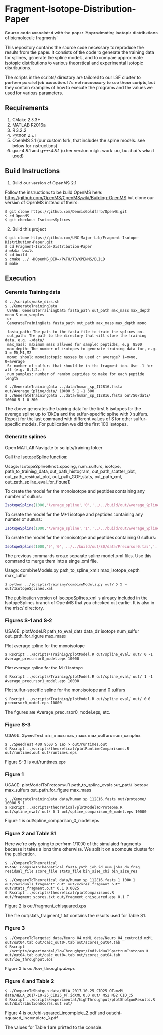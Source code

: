 # Fragment-Isotope-Distribution-Paper
Source code associated with the paper 'Approximating isotopic distributions of biomolecule fragments'

This repository contains the source code necessary to reproduce the results from the paper.
It consists of the code to generate the training data for splines, generate the spline models,
and to compare approximate isotopic distributions to various theoretical and experimental isotopic distributions.

The scripts in the scripts/ directory are tailored to our LSF cluster to perform parallel job execution.
It's not neccessary to use these scripts, but they contain examples of how to execute the programs
and the values we used for various parameters.

## Requirements
1. CMake 2.8.3+
2. MATLAB R2016a
3. R 3.2.2
4. Python 2.7.1
5. OpenMS 2.1 (our custom fork, that includes the spline models. see below for instructions)
6. gcc-4.8.1 and g++-4.8.1 (other version might work too, but that's what I used)

## Build Instructions
1. Build our version of OpenMS 2.1

Follow the instructions to be build OpenMS here: https://github.com/OpenMS/OpenMS/wiki/Building-OpenMS
but clone our version of OpenMS instead of theirs:

```ShellSession
$ git clone https://github.com/DennisGoldfarb/OpenMS.git
$ cd OpenMS
$ git checkout IsotopesSplines
```

2. Build this project

```ShellSession
$ git clone https://github.com/UNC-Major-Lab/Fragment-Isotope-Distribution-Paper.git
$ cd Fragment-Isotope-Distribution-Paper
$ mkdir build
$ cd build
$ cmake ../ -DOpenMS_DIR=/PATH/TO/OPENMS/BUILD
$ make
```

## Execution

### Generate Training data
```ShellSession
$ ../scripts/make_dirs.sh
$ ./GenerateTrainingData 
 USAGE: GenerateTrainingData fasta_path out_path max_mass max_depth mono S num_samples 
 or 
 GenerateTrainingData fasta_path out_path max_mass max_depth mono
 
 fasta_path: The path to the fasta file to train the splines on.
 out_path: The path to the directory that will store the training data, e.g. ~/data/
 max_mass: maximum mass allowed for sampled peptides, e.g. 8500
 max_depth: The number of isotopes to generate training data for, e.g. 3 = M0,M1,M2
 mono: should monoisotopic masses be used or average? 1=mono, 0=average
 S: number of sulfurs that should be in the fragment ion. Use -1 for all (e.g. 0,1,2..)
 num_samples: number of random peptides to make for each peptide length
 
$ ./GenerateTrainingData ../data/human_sp_112816.fasta out/Average_Spline/data/ 10000 5 1 -1 300
$ ./GenerateTrainingData ../data/human_sp_112816.fasta out/S0/data/ 10000 5 1 0 300
```

The above generates the training data for the first 5 isotopes for the average spline up to 10kDa and the sulfur-specific spline with 0 sulfurs. Repeat for the last command with different values of S for other sulfur-specific models. For publication we did the first 100 isotopes.

### Generate splines
Open MATLAB
Navigate to scripts/training folder

Call the IsotopeSpline function:

Usage: IsotopeSpline(knot_spacing, num_sulfurs, isotope, path_to_training_data, out_path_histogram, out_path_scatter_plot, out_path_residual_plot, out_path_GOF_stats, out_path_xml, out_path_spline_eval_for_figure1)  

To create the model for the monoisotope and peptides containing any number of sulfurs:
```Matlab
IsotopeSpline(1000,'Average_spline','0','../../build/out/Average_Spline/data/Precursor0.tab','../../build/out/Average_Spline/spline/hist/Precursor0.pdf','../../build/out/Average_Spline/spline/scatter/Precursor0.pdf','../../build/out/Average_Spline/spline/res/Precursor0.pdf','../../build/out/Average_Spline/spline/gof/Precursor0.txt','../../build/out/Average_Spline/spline/model/Precursor0.xml','../../build/out/Average_Spline/spline/eval/Precursor0.tab')
```
To create the model for the M+1 isotope and peptides containing any number of sulfurs:
```Matlab
IsotopeSpline(1000,'Average_spline','1','../../build/out/Average_Spline/data/Precursor1.tab','../../build/out/Average_Spline/spline/hist/Precursor1.pdf','../../build/out/Average_Spline/spline/scatter/Precursor1.pdf','../../build/out/Average_Spline/spline/res/Precursor1.pdf','../../build/out/Average_Spline/spline/gof/Precursor1.txt','../../build/out/Average_Spline/spline/model/Precursor1.xml','../../build/out/Average_Spline/spline/eval/Precursor1.tab')
```
To create the model for the monoisotope and peptides containing 0 sulfurs:
```Matlab
IsotopeSpline(1000,'0','0','../../build/out/S0/data/Precursor0.tab','../../build/out/S0/spline/hist/Precursor0.pdf','../../build/out/S0/spline/scatter/Precursor0.pdf','../../build/out/S0/spline/res/Precursor0.pdf','../../build/out/S0/spline/gof/Precursor0.txt','../../build/out/S0/spline/model/Precursor0.xml','../../build/out/S0/spline/eval/Precursor0.tab')
```
The previous commands create separate spline model .xml files. Use this command to merge them into a singe .xml file.

Usage: combineModels.py path_to_spline_xmls max_isotope_depth max_sulfur
```ShellSession
$ python ../scripts/training/combineModels.py out/ 5 5 > out/IsotopeSplines.xml
```
The publication version of IsotopeSplines.xml is already included in the IsotopeSplines branch of OpenMS that you checked out earlier. It is also in the misc/ directory.

### Figures S-1 and S-2

USAGE: plotModel.R path_to_eval_data data_dir isotope num_sulfur out_path_for_figure max_mass

Plot average spline for the monoisotope
```ShellSession
$ Rscript ../scripts/Training/plotModel.R out/spline_eval/ out/ 0 -1 Average_precursor0_model.eps 10000
```
Plot average spline for the M+1 isotope
```ShellSession
$ Rscript ../scripts/Training/plotModel.R out/spline_eval/ out/ 1 -1 Average_precursor1_model.eps 10000
```
Plot sulfur-specific spline for the monoisotope and 0 sulfurs
```ShellSession
$ Rscript ../scripts/Training/plotModel.R out/spline_eval/ out/ 0 0 precursor0_model.eps 10000
```

The figures are Average_precursor0_model.eps, etc.

### Figure S-3

USAGE: SpeedTest min_mass max_mass max_sulfurs num_samples
```ShellSession
$ ./SpeedTest 400 9500 5 1e5 > out/runtimes.out
$ Rscript ../scripts/theoretical/plotRuntimeComparisons.R out/runtimes.out out/runtimes.eps
```

Figure S-3 is out/runtimes.eps

### Figure 1

USAGE: plotModelToProteome.R path_to_spline_evals out_path/ isotope max_sulfurs out_path_for_figure max_mass
```ShellSession
$ ./GenerateTrainingData data/human_sp_112816.fasta out/proteome/ 10000 5 1
$ Rscript ../scripts/theoretical/plotModelToProteome.R out/spline_eval/ out/ 0 1 out/spline_comparison_0_model.eps 10000
```

Figure 1 is out/spline_comparison_0_model.eps

### Figure 2 and Table S1

Here we're only going to perform 1/1000 of the simulated fragments because it takes a long time otherwise. We split it on a compute cluster for the publication.

```ShellSession
$ ./CompareToTheoretical
USAGE: CompareToTheoretical fasta_path job_id num_jobs do_frag residual_file score_file stats_file bin_size_chi bin_size_res

$ ./CompareToTheoretical data/human_sp_112816.fasta 1 1000 1 out/residuals_fragment".out" out/scores_fragment.out" out/stats_fragment.out" 0.1 0.0025
$ Rscript ../scripts/theoretical/plotComparisons.R out/fragment_scores.txt out/fragment_chisquared.eps 0.1 T
```

Figure 2 is out/fragment_chisquared.eps

The file out/stats_fragment_1.txt contains the results used for Table S1.

### Figure 3

```ShellSession
$ ./CompareToTargeted data/Neuro_04.mzML data/Neuro_04_centroid.mzML out/out04.tab out/calc_out04.tab out/scores_out04.tab
$ Rscript ../scripts/experimental/lowThroughput/IndividualSpectrumIsotopes.R out/out04.tab out/calc_out04.tab out/scores_out04.tab out/low_throughput.eps
```
Figure 3 is out/low_throughput.eps

### Figure 4 and Table 2

```ShellSession
$ ./CompareToShotgun data/HELA_2017-10-25_CID25_OT.mzML data/HELA_2017-10-25_CID25_OT.idXML 0.0 out/ MS2 MS2 CID_25
$ Rscript ../scripts/experimental/highThroughput/plotShotgunResults.R out/distributionScores.out out/
```

Figure 4 is out/chi-squared_incomplete_2.pdf and out/chi-squared_incomplete_3.pdf

The values for Table 1 are printed to the console.
